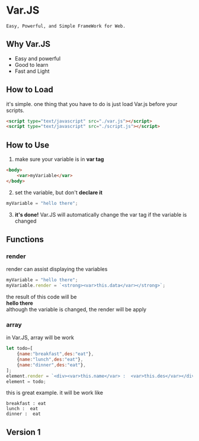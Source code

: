 # Var.JS
```
Easy, Powerful, and Simple FrameWork for Web.
```

## Why Var.JS
+ Easy and powerful
+ Good to learn
+ Fast and Light

## How to Load
it's simple. one thing that you have to do is just load Var.js before your scripts.
```html
<script type="text/javascript" src="./var.js"></script>
<script type="text/javascript" src="./script.js"></script>
```

## How to Use
1. make sure your variable is in **var tag**
```html
<body>
    <var>myVariable</var>
</body>
```
2. set the variable, but don't **declare it**
```js
myVariable = "hello there";
```
3. **it's done!** Var.JS will automatically change the var tag if the variable is changed

## Functions
### render
render can assist displaying the variables
```js
myVariable = "hello there";
myVariable.render = `<strong><var>this.data</var></strong>`;
```
the result of this code will be  
**hello there**         
although the variable is changed, the render will be apply

### array
in Var.JS, array will be work   
```js
let todo=[
    {name:"breakfast",des:"eat"},
    {name:"lunch",des:"eat"},
    {name:"dinner",des:"eat"},
];
element.render = `<div><var>this.name</var> :  <var>this.des</var></div>`;
element = todo;
```
this is great example. it will be work like
```
breakfast : eat
lunch :  eat
dinner :  eat
```
## Version 1
